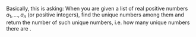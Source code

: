 Basically, this is asking:
When you are given a list of real positive numbers $a_{1}, \ldots, a_{n}$ (or positive integers), find the unique
numbers among them and return the number of such unique numbers, i.e. how many unique numbers there are .












